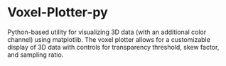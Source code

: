 # Voxel-Plotter-py
 Python-based utility for visualizing 3D data (with an additional color channel) using matplotlib. The voxel plotter allows for a customizable display of 3D data with controls for transparency threshold, skew factor, and sampling ratio. 
